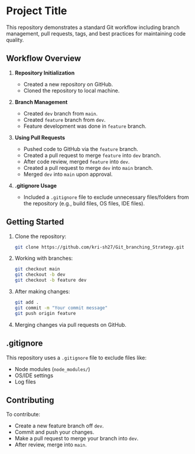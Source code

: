 # Project Title

This repository demonstrates a standard Git workflow including branch management, pull requests, tags, and best practices for maintaining code quality.

## Workflow Overview

1. **Repository Initialization**
    - Created a new repository on GitHub.
    - Cloned the repository to local machine.

2. **Branch Management**
    - Created `dev` branch from `main`.
    - Created `feature` branch from `dev`.
    - Feature development was done in `feature` branch.

3. **Using Pull Requests**
    - Pushed code to GitHub via the `feature` branch.
    - Created a pull request to merge `feature` into `dev` branch.
    - After code review, merged `feature` into `dev`.
    - Created a pull request to merge `dev` into `main` branch.
    - Merged `dev` into `main` upon approval.

4. **.gitignore Usage**
    - Included a `.gitignore` file to exclude unnecessary files/folders from the repository (e.g., build files, OS files, IDE files).


## Getting Started

1. Clone the repository:
    ```bash
    git clone https://github.com/kri-sh27/Git_branching_Strategy.git
    ```

2. Working with branches:
    ```bash
    git checkout main
    git checkout -b dev
    git checkout -b feature dev
    ```

3. After making changes:
    ```bash
    git add .
    git commit -m "Your commit message"
    git push origin feature
    ```

4. Merging changes via pull requests on GitHub.

## .gitignore

This repository uses a `.gitignore` file to exclude files like:
- Node modules (`node_modules/`)
- OS/IDE settings
- Log files

## Contributing

To contribute:
- Create a new feature branch off `dev`.
- Commit and push your changes.
- Make a pull request to merge your branch into `dev`.
- After review, merge into `main`.


